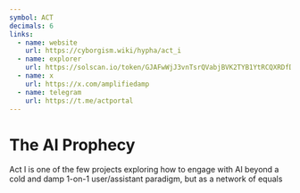 ```yaml
---
symbol: ACT
decimals: 6
links:
  - name: website
    url: https://cyborgism.wiki/hypha/act_i
  - name: explorer
    url: https://solscan.io/token/GJAFwWjJ3vnTsrQVabjBVK2TYB1YtRCQXRDfDgUnpump
  - name: x
    url: https://x.com/amplifiedamp
  - name: telegram
    url: https://t.me/actportal
---
```


# The AI Prophecy

Act I is one of the few projects exploring how to engage with AI beyond a cold and damp 1-on-1 user/assistant paradigm, but as a network of equals

